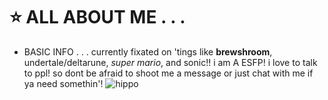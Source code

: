 # ⭐ ALL ABOUT ME . . .
 
- BASIC INFO . . .
currently fixated on 'tings like **brewshroom**, undertale/deltarune, *super mario*, and sonic!! 
i am A ESFP! i love to talk to ppl! so dont be afraid to shoot me a message or just chat with me if ya need somethin'!
![hippo](https://media3.giphy.com/media/aUovxH8Vf9qDu/giphy.gif)
